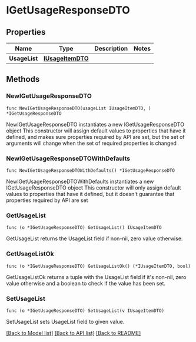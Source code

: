 # IGetUsageResponseDTO

## Properties

Name | Type | Description | Notes
------------ | ------------- | ------------- | -------------
**UsageList** | [**IUsageItemDTO**](IUsageItemDTO.md) |  | 

## Methods

### NewIGetUsageResponseDTO

`func NewIGetUsageResponseDTO(usageList IUsageItemDTO, ) *IGetUsageResponseDTO`

NewIGetUsageResponseDTO instantiates a new IGetUsageResponseDTO object
This constructor will assign default values to properties that have it defined,
and makes sure properties required by API are set, but the set of arguments
will change when the set of required properties is changed

### NewIGetUsageResponseDTOWithDefaults

`func NewIGetUsageResponseDTOWithDefaults() *IGetUsageResponseDTO`

NewIGetUsageResponseDTOWithDefaults instantiates a new IGetUsageResponseDTO object
This constructor will only assign default values to properties that have it defined,
but it doesn't guarantee that properties required by API are set

### GetUsageList

`func (o *IGetUsageResponseDTO) GetUsageList() IUsageItemDTO`

GetUsageList returns the UsageList field if non-nil, zero value otherwise.

### GetUsageListOk

`func (o *IGetUsageResponseDTO) GetUsageListOk() (*IUsageItemDTO, bool)`

GetUsageListOk returns a tuple with the UsageList field if it's non-nil, zero value otherwise
and a boolean to check if the value has been set.

### SetUsageList

`func (o *IGetUsageResponseDTO) SetUsageList(v IUsageItemDTO)`

SetUsageList sets UsageList field to given value.



[[Back to Model list]](../README.md#documentation-for-models) [[Back to API list]](../README.md#documentation-for-api-endpoints) [[Back to README]](../README.md)


